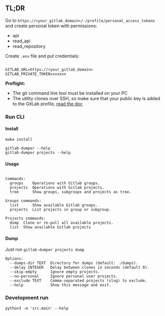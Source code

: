 ## TL;DR

Go to `https://<your_gitlab_domain>/-/profile/personal_access_tokens` and create personal token with permissions:
- api
- read_api
- read_repository

Create `.env` file and put credentials:
```shell

GITLAB_URL=https://<your_gitlab_domain>
GITLAB_PRIVATE_TOKEN=xxxxxx
```

**Preflight:**
- The git command line tool must be installed on your PC
- The utility clones over SSH, so make sure that your public key is added to the GitLab profile, [read the doc](https://docs.gitlab.com/ee/user/ssh.html)


### Run CLI

#### Install

```shell
make install

gitlab-dumper --help
gitlab-dumper projects --help
```

#### Usage

```shell

Commands:
  groups    Operations with Gitlab groups.
  projects  Operations with Gitlab projects.
  tree      Show groups, subgroups and projects as tree.

Groups commands:
  list      Show available Gitlab groups.
  projects  List projects in group or subgroup.

Projects commands:
  dump  Clone or re-pull all available projects.
  list  Show available Gitlab projects
```

#### Dump

Just run `gitlab-dumper projects dump`

```shell
Options:
  --dumps-dir TEXT  Directory for dumps (default: ./dumps).
  --delay INTEGER   Delay between clones in seconds (default 0).
  --skip-empty      Ignore empty projects.
  --no-personal     Ignore personal user projects.
  --exclude TEXT    Comma-separated projects (slug) to exclude.
  --help            Show this message and exit.
```


### Development run

```shell
python3 -m 'src.main' --help
```
